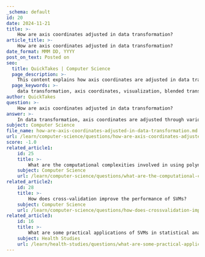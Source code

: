 ```yaml
---
_schema: default
id: 20
date: 2024-11-21
title: >-
    How are axis coordinates adjusted in data transformation?
article_title: >-
    How are axis coordinates adjusted in data transformation?
date_format: MMM DD, YYYY
post_on_text: Posted on
seo:
  title: QuickTakes | Computer Science
  page_description: >-
    This content explains how axis coordinates are adjusted in data transformation using various techniques such as blended transformations, data coordinates management, and geometric transformations, focusing on their importance for effective visualization and analysis.
  page_keywords: >-
    data transformation, axis coordinates, visualization, blended transformations, Matplotlib, data coordinates, transformation methods, geometric transformations, rotation, translation, machine learning, data management
author: QuickTakes
question: >-
    How are axis coordinates adjusted in data transformation?
answer: >-
    In data transformation, axis coordinates are adjusted through various methods that change the representation of data in a coordinate system. This process is essential for visualizing data effectively and can involve several techniques, including translation, rotation, and scaling.\n\n1. **Blended Transformations**: One approach is to use blended transformations, which allow for mixing data coordinates with axes coordinates. For example, in Matplotlib, you can create a blended transformation that uses data coordinates for the x-axis and axes coordinates for the y-axis. This is done using the `blended_transform_factory` function:\n   ```python\n   import matplotlib.transforms as transforms\n   trans = transforms.blended_transform_factory(ax.transData, ax.transAxes)\n   ```\n\n2. **Data Coordinates**: The most commonly used coordinate system is the data coordinate system, where the limits of the axes are updated based on the data being plotted. This is typically managed using methods like `set_xlim()` and `set_ylim()`. For instance, if your data spans from 0 to 10 on the x-axis and -1 to 1 on the y-axis, these limits define the data coordinates.\n\n3. **Transformation Methods**: To change the coordinate system for plotting or analysis, you can specify different transformation arguments. For example:\n   - `ax.transData`: Uses data coordinates.\n   - `ax.transAxes`: Uses axes coordinates, which are normalized between 0 and 1.\n   - `fig.transFigure`: Uses figure coordinates, which are also normalized but relative to the entire figure.\n\n4. **Geometric Transformations**: In a more general sense, transformation of axes can involve geometric transformations such as rotation and translation. For example, the coordinates of a point can be transformed using a rotation matrix:\n   $$\n   p = R(\theta)p\n   $$\n   where the rotation matrix \( R(\theta) \) is defined as:\n   $$\n   R(\theta) = \begin{bmatrix}\n   \cos \theta & -\sin \theta \\\n   \sin \theta & \cos \theta\n   \end{bmatrix}\n   $$\n\n5. **Importance of Data Transformation**: Data transformation is crucial in the data analysis and machine learning pipeline. It prepares raw data for meaningful insights and accurate model building. Proper transformations can enhance the performance of algorithms, while incorrect transformations can lead to skewed results.\n\nIn summary, adjusting axis coordinates in data transformation involves a combination of blended transformations, data coordinate management, and geometric transformations, all of which are vital for effective data visualization and analysis.
subject: Computer Science
file_name: how-are-axis-coordinates-adjusted-in-data-transformation.md
url: /learn/computer-science/questions/how-are-axis-coordinates-adjusted-in-data-transformation
score: -1.0
related_article1:
    id: 25
    title: >-
        What are the computational complexities involved in using polynomial kernels?
    subject: Computer Science
    url: /learn/computer-science/questions/what-are-the-computational-complexities-involved-in-using-polynomial-kernels
related_article2:
    id: 28
    title: >-
        How does cross-validation improve the performance of SVMs?
    subject: Computer Science
    url: /learn/computer-science/questions/how-does-crossvalidation-improve-the-performance-of-svms
related_article3:
    id: 16
    title: >-
        What are some practical applications of SVMs in statistical analysis in healthcare?
    subject: Health Studies
    url: /learn/health-studies/questions/what-are-some-practical-applications-of-svms-in-statistical-analysis-in-healthcare
---
```


&nbsp;